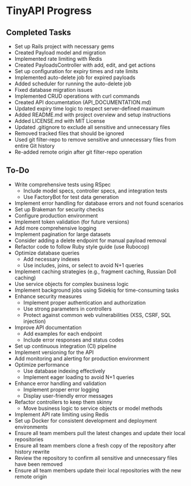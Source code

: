 # TinyAPI Progress

## Completed Tasks
- Set up Rails project with necessary gems
- Created Payload model and migration
- Implemented rate limiting with Redis
- Created PayloadsController with add, edit, and get actions
- Set up configuration for expiry times and rate limits
- Implemented auto-delete job for expired payloads
- Added scheduler for running the auto-delete job
- Fixed database migration issues
- Implemented CRUD operations with curl commands
- Created API documentation (API_DOCUMENTATION.md)
- Updated expiry time logic to respect server-defined maximum
- Added README.md with project overview and setup instructions
- Added LICENSE.md with MIT License
- Updated .gitignore to exclude all sensitive and unnecessary files
- Removed tracked files that should be ignored
- Used git filter-repo to remove sensitive and unnecessary files from entire Git history
- Re-added remote origin after git filter-repo operation

## To-Do
- Write comprehensive tests using RSpec
  - Include model specs, controller specs, and integration tests
  - Use FactoryBot for test data generation
- Implement error handling for database errors and not found scenarios
- Set up Brakeman for security checks
- Configure production environment
- Implement token validation (for future versions)
- Add more comprehensive logging
- Implement pagination for large datasets
- Consider adding a delete endpoint for manual payload removal
- Refactor code to follow Ruby style guide (use Rubocop)
- Optimize database queries
  - Add necessary indexes
  - Use includes, joins, or select to avoid N+1 queries
- Implement caching strategies (e.g., fragment caching, Russian Doll caching)
- Use service objects for complex business logic
- Implement background jobs using Sidekiq for time-consuming tasks
- Enhance security measures
  - Implement proper authentication and authorization
  - Use strong parameters in controllers
  - Protect against common web vulnerabilities (XSS, CSRF, SQL injection)
- Improve API documentation
  - Add examples for each endpoint
  - Include error responses and status codes
- Set up continuous integration (CI) pipeline
- Implement versioning for the API
- Add monitoring and alerting for production environment
- Optimize performance
  - Use database indexing effectively
  - Implement eager loading to avoid N+1 queries
- Enhance error handling and validation
  - Implement proper error logging
  - Display user-friendly error messages
- Refactor controllers to keep them skinny
  - Move business logic to service objects or model methods
- Implement API rate limiting using Redis
- Set up Docker for consistent development and deployment environments
- Ensure all team members pull the latest changes and update their local repositories
- Ensure all team members clone a fresh copy of the repository after history rewrite
- Review the repository to confirm all sensitive and unnecessary files have been removed
- Ensure all team members update their local repositories with the new remote origin